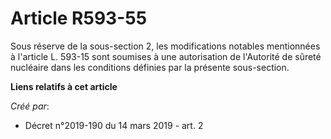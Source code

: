 # Article R593-55

Sous réserve de la sous-section 2, les modifications notables mentionnées à l'article L. 593-15 sont soumises à une
autorisation de l'Autorité de sûreté nucléaire dans les conditions définies par la présente sous-section.

**Liens relatifs à cet article**

_Créé par_:

  - Décret n°2019-190 du 14 mars 2019 - art. 2
